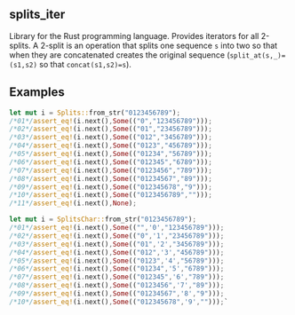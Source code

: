 splits_iter
-----------
Library for the Rust programming language. Provides iterators for all 2-splits. A 2-split is an operation that splits one sequence `s` into two so that when they are concatenated creates the original sequence (`split_at(s,_)=(s1,s2)` so that `concat(s1,s2)=s`).

## Examples

```rust
let mut i = Splits::from_str("0123456789");
/*01*/assert_eq!(i.next(),Some(("0","123456789")));
/*02*/assert_eq!(i.next(),Some(("01","23456789")));
/*03*/assert_eq!(i.next(),Some(("012","3456789")));
/*04*/assert_eq!(i.next(),Some(("0123","456789")));
/*05*/assert_eq!(i.next(),Some(("01234","56789")));
/*06*/assert_eq!(i.next(),Some(("012345","6789")));
/*07*/assert_eq!(i.next(),Some(("0123456","789")));
/*08*/assert_eq!(i.next(),Some(("01234567","89")));
/*09*/assert_eq!(i.next(),Some(("012345678","9")));
/*10*/assert_eq!(i.next(),Some(("0123456789","")));
/*11*/assert_eq!(i.next(),None);
```

```rust
let mut i = SplitsChar::from_str("0123456789");
/*01*/assert_eq!(i.next(),Some(("",'0',"123456789")));
/*02*/assert_eq!(i.next(),Some(("0",'1',"23456789")));
/*03*/assert_eq!(i.next(),Some(("01",'2',"3456789")));
/*04*/assert_eq!(i.next(),Some(("012",'3',"456789")));
/*05*/assert_eq!(i.next(),Some(("0123",'4',"56789")));
/*06*/assert_eq!(i.next(),Some(("01234",'5',"6789")));
/*07*/assert_eq!(i.next(),Some(("012345",'6',"789")));
/*08*/assert_eq!(i.next(),Some(("0123456",'7',"89")));
/*09*/assert_eq!(i.next(),Some(("01234567",'8',"9")));
/*10*/assert_eq!(i.next(),Some(("012345678",'9',"")));`
```
